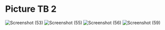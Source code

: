 # Picture TB 2
![Screenshot (53)](https://user-images.githubusercontent.com/77669240/168994452-64153c9f-ac03-48f4-8da0-0a403e9a1dc1.png)
![Screenshot (55)](https://user-images.githubusercontent.com/77669240/168994464-f2c5cf9c-f00c-4bac-8e38-5f290ea8e703.png)
![Screenshot (56)](https://user-images.githubusercontent.com/77669240/168994465-5517074e-9a92-4b5e-9d57-8ed3a20ff971.png)
![Screenshot (59)](https://user-images.githubusercontent.com/77669240/168994477-795f0663-1b92-4602-80dc-6b0e2d6ca0c3.png)
